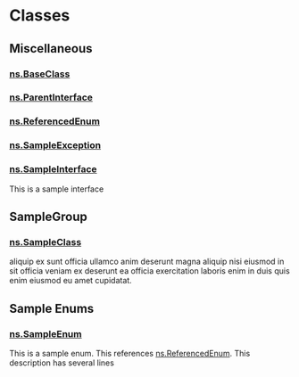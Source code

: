 # Classes
## Miscellaneous

### [ns.BaseClass](./Miscellaneous/ns.BaseClass.md)


### [ns.ParentInterface](./Miscellaneous/ns.ParentInterface.md)


### [ns.ReferencedEnum](./Miscellaneous/ns.ReferencedEnum.md)


### [ns.SampleException](./Miscellaneous/ns.SampleException.md)


### [ns.SampleInterface](./Miscellaneous/ns.SampleInterface.md)

This is a sample interface


## SampleGroup

### [ns.SampleClass](./SampleGroup/ns.SampleClass.md)

aliquip ex sunt officia ullamco anim deserunt magna aliquip nisi eiusmod in sit officia veniam ex
             deserunt ea officia exercitation laboris enim in duis quis enim eiusmod eu amet cupidatat.


## Sample Enums

### [ns.SampleEnum](./Sample-Enums/ns.SampleEnum.md)

This is a sample enum. This references [ns.ReferencedEnum](./Miscellaneous/ns.ReferencedEnum.md).
This description has several lines


